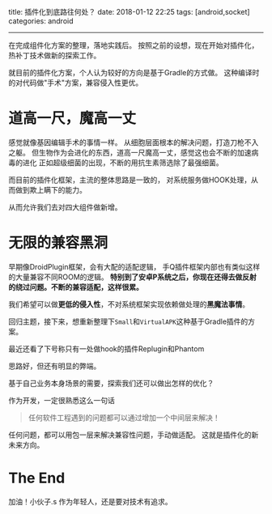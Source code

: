 title: 插件化到底路往何处？
date: 2018-01-12 22:25
tags: [android,socket]
categories: android

------



在完成组件化方案的整理，落地实践后。
按照之前的设想，现在开始对插件化，热补丁技术做新的探索工作。


就目前的插件化方案，个人认为较好的方向是基于Gradle的方式做。
这种编译时的对代码做"手术"方案，兼容侵入性更优。

# 道高一尺，魔高一丈

感觉就像基因编辑手术的事情一样。
从细胞层面根本的解决问题，打造刀枪不入之躯。
但生物作为会进化的东西，道高一尺魔高一丈，感觉这也会不断的加速病毒的进化
正如超级细菌的出现，不断的用抗生素筛选除了最强细菌。
 
而目前的插件化框架，主流的整体思路是一致的，
对系统服务做HOOK处理，从而做到欺上瞒下的能力。

从而允许我们去对四大组件做新增。

# 无限的兼容黑洞


 

早期像DroidPlugin框架，会有大配的适配逻辑，
手Q插件框架内部也有类似这样的大量兼容不同ROOM的逻辑。
**特别到了安卓P系统之后，你现在还得去做反射的绕过问题。不断的兼容适配，这样很累。**

我们希望可以做**更低的侵入性**，不对系统框架实现依赖做处理的**黑魔法事情**。


回归主题，接下来，想重新整理下`Small`和`VirtualAPK`这种基于Gradle插件的方案。

最近还看了下号称只有一处做hook的插件Replugin和Phantom

思路好，但还有明显的弊端。

基于自己业务本身场景的需要，探索我们还可以做出怎样的优化？

作为开发，一定很熟悉这么一句话

 
> 任何软件工程遇到的问题都可以通过增加一个中间层来解决！

任何问题，都可以用包一层来解决兼容性问题，手动做适配。
这就是插件化的新未来方向。
	
# The End
加油！小伙子.s
作为年轻人，还是要对技术有追求。